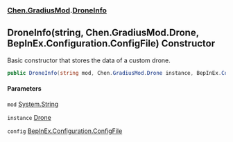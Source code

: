 
### [Chen.GradiusMod](./Chen-GradiusMod 'Chen.GradiusMod').[DroneInfo](./Chen-GradiusMod-DroneInfo 'Chen.GradiusMod.DroneInfo')

## DroneInfo(string, Chen.GradiusMod.Drone, BepInEx.Configuration.ConfigFile) Constructor
Basic constructor that stores the data of a custom drone.  
```csharp
public DroneInfo(string mod, Chen.GradiusMod.Drone instance, BepInEx.Configuration.ConfigFile config);
```

#### Parameters
<a name='Chen-GradiusMod-DroneInfo-DroneInfo(string_Chen-GradiusMod-Drone_BepInEx-Configuration-ConfigFile)-mod'></a>
`mod` [System.String](https://docs.microsoft.com/en-us/dotnet/api/System.String 'System.String')  
  
  
<a name='Chen-GradiusMod-DroneInfo-DroneInfo(string_Chen-GradiusMod-Drone_BepInEx-Configuration-ConfigFile)-instance'></a>
`instance` [Drone](./Chen-GradiusMod-Drone 'Chen.GradiusMod.Drone')  
  
  
<a name='Chen-GradiusMod-DroneInfo-DroneInfo(string_Chen-GradiusMod-Drone_BepInEx-Configuration-ConfigFile)-config'></a>
`config` [BepInEx.Configuration.ConfigFile](https://docs.microsoft.com/en-us/dotnet/api/BepInEx.Configuration.ConfigFile 'BepInEx.Configuration.ConfigFile')  
  
  
